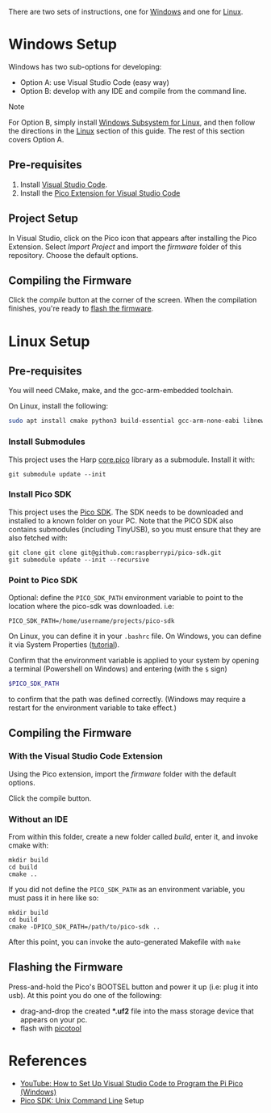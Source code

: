 There are two sets of instructions, one for [Windows](#windows-setup) and one for [Linux](linux-setup).


# Windows Setup

Windows has two sub-options for developing:
* Option A: use Visual Studio Code (easy way)
* Option B: develop with any IDE and compile from the command line.

> [!NOTE]
> For Option B, simply install [Windows Subsystem for Linux](https://learn.microsoft.com/en-us/windows/wsl/install), and then follow the directions in the [Linux](#linux-setup) section of this guide. The rest of this section covers Option A.
  
## Pre-requisites
1. Install [Visual Studio Code](https://code.visualstudio.com/).
2. Install the [Pico Extension for Visual Studio Code](https://marketplace.visualstudio.com/items?itemName=raspberry-pi.raspberry-pi-pico)

## Project Setup
In Visual Studio, click on the Pico icon that appears after installing the Pico Extension. Select _Import Project_ and import the _firmware_ folder of this repository.
Choose the default options.

## Compiling the Firmware
Click the _compile_ button at the corner of the screen. When the compilation finishes, you're ready to [flash the firmware](#flashing-the-firmware).

# Linux Setup

## Pre-requisites

You will need CMake, make, and the gcc-arm-embedded toolchain.

On Linux, install the following:
```bash
sudo apt install cmake python3 build-essential gcc-arm-none-eabi libnewlib-arm-none-eabi libstdc++-arm-none-eabi-newlib
```

### Install Submodules
This project uses the Harp [core.pico](https://github.com/harp-tech/core.pico) library as a submodule.
Install it with:
````
git submodule update --init
````

### Install Pico SDK
This project uses the [Pico SDK](https://github.com/raspberrypi/pico-sdk/tree/master).
The SDK needs to be downloaded and installed to a known folder on your PC.
Note that the PICO SDK also contains submodules (including TinyUSB), so you must ensure that they are also fetched with:
````
git clone git clone git@github.com:raspberrypi/pico-sdk.git
git submodule update --init --recursive
````

### Point to Pico SDK
Optional: define the `PICO_SDK_PATH` environment variable to point to the location where the pico-sdk was downloaded. i.e:
````
PICO_SDK_PATH=/home/username/projects/pico-sdk
````
On Linux, you can define it in your `.bashrc` file.
On Windows, you can define it via System Properties ([tutorial](https://www.computerhope.com/issues/ch000549.htm)).

Confirm that the environment variable is applied to your system by opening a terminal (Powershell on Windows) and
entering (with the `$` sign)
```bash
$PICO_SDK_PATH
```
to confirm that the path was defined correctly.
(Windows may require a restart for the environment variable to take effect.)

## Compiling the Firmware

### With the Visual Studio Code Extension
Using the Pico extension, import the *firmware* folder with the default options.

Click the compile button.

### Without an IDE
From within this folder, create a new folder called *build*, enter it, and invoke cmake with:
````
mkdir build
cd build
cmake ..
````
If you did not define the `PICO_SDK_PATH` as an environment variable, you must pass it in here like so:
````
mkdir build
cd build
cmake -DPICO_SDK_PATH=/path/to/pico-sdk ..
````
After this point, you can invoke the auto-generated Makefile with `make`

## Flashing the Firmware
Press-and-hold the Pico's BOOTSEL button and power it up (i.e: plug it into usb).
At this point you do one of the following:
* drag-and-drop the created **\*.uf2** file into the mass storage device that appears on your pc.
* flash with [picotool](https://github.com/raspberrypi/picotool)

# References
* [YouTube: How to Set Up Visual Studio Code to Program the Pi Pico (Windows)](https://www.youtube.com/watch?v=mUF9xjDtFfY&t=55s)
* [Pico SDK: Unix Command Line](https://github.com/raspberrypi/pico-sdk?tab=readme-ov-file#unix-command-line) Setup
